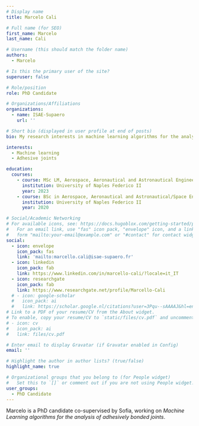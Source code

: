 ```yaml
---
# Display name
title: Marcelo Cali

# Full name (for SEO)
first_name: Marcelo
last_name: Cali

# Username (this should match the folder name)
authors:
  - Marcelo

# Is this the primary user of the site?
superuser: false

# Role/position
role: PhD Candidate

# Organizations/Affiliations
organizations:
  - name: ISAE-Supaero
    url: ''

# Short bio (displayed in user profile at end of posts)
bio: My research interests in machine learning algorithms for the analysis of bonded joints.

interests:
  - Machine learning
  - Adhesive joints

education:
  courses:
    - course: MSc LM, Aerospace, Aeronautical and Astronautical Engineering
      institution: University of Naples Federico II
      year: 2023
    - course: BSc in Aerospace, Aeronautical and Astronautical/Space Engineering
      institution: University of Naples Federico II
      year: 2020

# Social/Academic Networking
# For available icons, see: https://docs.hugoblox.com/getting-started/page-builder/#icons
#   For an email link, use "fas" icon pack, "envelope" icon, and a link in the
#   form "mailto:your-email@example.com" or "#contact" for contact widget.
social:
  - icon: envelope
    icon_pack: fas
    link: 'mailto:marcello.cali@isae-supaero.fr'
  - icon: linkedin
    icon_pack: fab
    link: https://www.linkedin.com/in/marcello-cali/?locale=it_IT
  - icon: researchgate
    icon_pack: fab
    link: https://www.researchgate.net/profile/Marcello-Cali
  # - icon: google-scholar
  #   icon_pack: ai
  #   link: https://scholar.google.nl/citations?user=3Pqu--sAAAAJ&hl=en
# Link to a PDF of your resume/CV from the About widget.
# To enable, copy your resume/CV to `static/files/cv.pdf` and uncomment the lines below.
# - icon: cv
#   icon_pack: ai
#   link: files/cv.pdf

# Enter email to display Gravatar (if Gravatar enabled in Config)
email: ''

# Highlight the author in author lists? (true/false)
highlight_name: true

# Organizational groups that you belong to (for People widget)
#   Set this to `[]` or comment out if you are not using People widget.
user_groups:
  - PhD Candidate
---
```


Marcelo is a PhD candidate co-supervised by Sofia, working on *Machine Learning algorithms for the analysis of adhesively bonded joints*.
